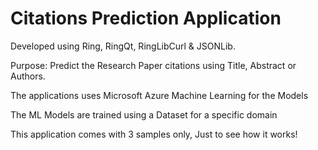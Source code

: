 Citations Prediction Application
================================

Developed using Ring, RingQt, RingLibCurl & JSONLib.

Purpose: Predict the Research Paper citations using Title, Abstract or Authors.

The applications uses Microsoft Azure Machine Learning for the Models

The ML Models are trained using a Dataset for a specific domain 

This application comes with 3 samples only, Just to see how it works!


